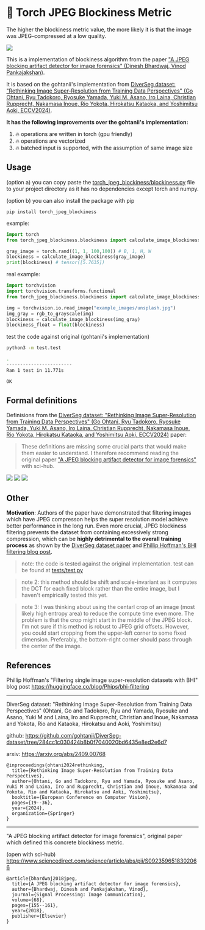# 🧱 Torch JPEG Blockiness Metric

The higher the blockiness metric value, the more likely it is that the image was JPEG-compressed at a low quality.


![](https://raw.githubusercontent.com/ciglenecki/torch-jpeg-blockiness/refs/heads/main/assets/readme.webp)


This is a implementation of blockiness algorithm from the paper ["A JPEG blocking artifact detector for image forensics" (Dinesh Bhardwaj, Vinod Pankajakshan)](https://www.sciencedirect.com/science/article/abs/pii/S0923596518302066).

It is based on the gohtanii's implementation from [DiverSeg dataset: "Rethinking Image Super-Resolution from Training Data Perspectives" (Go Ohtani, Ryu Tadokoro, Ryosuke Yamada, Yuki M. Asano, Iro Laina, Christian Rupprecht, Nakamasa Inoue, Rio Yokota, Hirokatsu Kataoka, and Yoshimitsu Aoki, ECCV2024)](https://github.com/gohtanii/DiverSeg-dataset/tree/284cc1c030424b8b0f7040020bd6435e8ed2e6d7).


**It has the following improvements over the gohtanii's implementation:**

1. 🔥 operations are written in torch (gpu friendly)
2. 🔥 operations are vectorized
3. 🔥 batched input is supported, with the assumption of same image size


## Usage

(option a) you can copy paste the [torch_jpeg_blockiness/blockiness.py](torch_jpeg_blockiness/blockiness.py) file to your project directory as it has no dependencies except torch and numpy.

(option b) you can also install the package with pip
```
pip install torch_jpeg_blockiness
```

example: 
```py
import torch
from torch_jpeg_blockiness.blockiness import calculate_image_blockiness

gray_image = torch.rand((1, 1, 100,100)) # B, 1, H, W
blockiness = calculate_image_blockiness(gray_image)
print(blockiness) # tensor([5.7635])
```

real example:
```py
import torchvision
import torchvision.transforms.functional
from torch_jpeg_blockiness.blockiness import calculate_image_blockiness, rgb_to_grayscale

img = torchvision.io.read_image("example_images/unsplash.jpg")
img_gray = rgb_to_grayscale(img)
blockiness = calculate_image_blockiness(img_gray)
blockiness_float = float(blockiness)
```

test the code against original (gohtanii's implementation)

```bash
python3 -m test.test
```

```bash
.
------------------------
Ran 1 test in 11.771s

OK
```


## Formal definitions

Definisions from the [DiverSeg dataset: "Rethinking Image Super-Resolution from Training Data Perspectives" (Go Ohtani, Ryu Tadokoro, Ryosuke Yamada, Yuki M. Asano, Iro Laina, Christian Rupprecht, Nakamasa Inoue, Rio Yokota, Hirokatsu Kataoka, and Yoshimitsu Aoki, ECCV2024)](https://github.com/gohtanii/DiverSeg-dataset/tree/284cc1c030424b8b0f7040020bd6435e8ed2e6d7) paper:

> These definitions are missing some crucial parts that would make them easier to understand. I therefore recommend reading the original paper ["A JPEG blocking artifact detector for image forensics"](https://www.sciencedirect.com/science/article/abs/pii/S0923596518302066) with sci-hub.


![](https://raw.githubusercontent.com/ciglenecki/torch-jpeg-blockiness/refs/heads/main/assets/2025-02-27_04-01.png)
![](https://raw.githubusercontent.com/ciglenecki/torch-jpeg-blockiness/refs/heads/main/assets/2025-02-27_04-01_1.png)
![](https://raw.githubusercontent.com/ciglenecki/torch-jpeg-blockiness/refs/heads/main/assets/2025-02-27_04-02.png)


## Other

**Motivation**: Authors of the paper have demonstrated that filtering images which have JPEG compresson helps the super resolution model achieve better performance in the long run. Even more crucial, JPEG blockiness filtering prevents the dataset from containing excessively strong compression, which can be **highly detrimental to the overall training process** as shown by the [DiverSeg dataset paper](https://arxiv.org/abs/2409.00768) and [Phillip Hoffman's BHI filtering blog post](https://huggingface.co/blog/Phips/bhi-filtering#blockiness).



> note: the code is tested against the original implementation. test can be found at [tests/test.py](tests/test.py)

> note 2: this method should be shift and scale-invariant as it computes the DCT for each fixed block rather than the entire image, but I haven't empirically tested this yet.

> note 3: I was thinking about using the centarl crop of an image (most likely high entropy area) to reduce the compute time even more. The problem is that the crop might start in the middle of the JPEG block. I'm not sure if this method is robust to JPEG grid offsets. However, you could start cropping from the upper-left corner to some fixed dimension. Preferably, the bottom-right corner should pass through the center of the image.


## References

Phillip Hoffman's "Filtering single image super-resolution datasets with BHI" blog post https://huggingface.co/blog/Phips/bhi-filtering

--- 
DiverSeg dataset: "Rethinking Image Super-Resolution from Training Data Perspectives" (Ohtani, Go and Tadokoro, Ryu and Yamada, Ryosuke and Asano, Yuki M and Laina, Iro and Rupprecht, Christian and Inoue, Nakamasa and Yokota, Rio and Kataoka, Hirokatsu and Aoki, Yoshimitsu)

github: https://github.com/gohtanii/DiverSeg-dataset/tree/284cc1c030424b8b0f7040020bd6435e8ed2e6d7

arxiv: https://arxiv.org/abs/2409.00768

```
@inproceedings{ohtani2024rethinking,
  title={Rethinking Image Super-Resolution from Training Data Perspectives},
  author={Ohtani, Go and Tadokoro, Ryu and Yamada, Ryosuke and Asano, Yuki M and Laina, Iro and Rupprecht, Christian and Inoue, Nakamasa and Yokota, Rio and Kataoka, Hirokatsu and Aoki, Yoshimitsu},
  booktitle={European Conference on Computer Vision},
  pages={19--36},
  year={2024},
  organization={Springer}
}
```

--- 

"A JPEG blocking artifact detector for image forensics", original paper which defined this concrete blockiness metric.

(open with sci-hub) https://www.sciencedirect.com/science/article/abs/pii/S0923596518302066 

```
@article{bhardwaj2018jpeg,
  title={A JPEG blocking artifact detector for image forensics},
  author={Bhardwaj, Dinesh and Pankajakshan, Vinod},
  journal={Signal Processing: Image Communication},
  volume={68},
  pages={155--161},
  year={2018},
  publisher={Elsevier}
}
```
